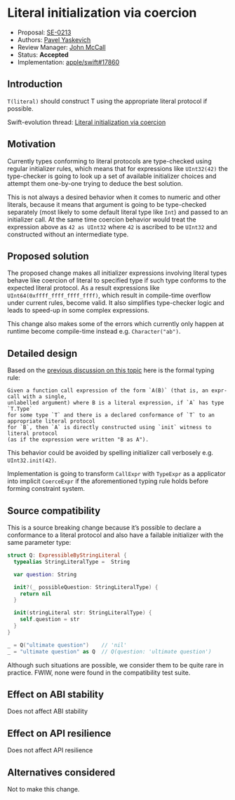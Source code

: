 # Literal initialization via coercion

* Proposal: [SE-0213](0213-literal-init-via-coercion.md)
* Authors: [Pavel Yaskevich](https://github.com/xedin)
* Review Manager: [John McCall](https://github.com/rjmccall)
* Status: **Accepted**
* Implementation: [apple/swift#17860](https://github.com/apple/swift/pull/17860)

## Introduction

`T(literal)` should construct T using the appropriate literal protocol if possible.

Swift-evolution thread: [Literal initialization via coercion](https://forums.swift.org/t/literal-initialization-via-coercion/11251)

## Motivation

Currently types conforming to literal protocols are type-checked using regular
initializer rules, which means that for expressions like `UInt32(42)` the
type-checker is going to look up a set of available initializer choices and
attempt them one-by-one trying to deduce the best solution.

This is not always a desired behavior when it comes to numeric and
other literals, because it means that argument is going to be type-checked
separately (most likely to some default literal type like `Int`) and passed
to an initializer call. At the same time coercion behavior would treat
the expression above as `42 as UInt32` where `42` is ascribed to be `UInt32`
and constructed without an intermediate type.

## Proposed solution

The proposed change makes all initializer expressions involving literal types
behave like coercion of literal to specified type if such type conforms to the
expected literal protocol. As a result expressions like `UInt64(0xffff_ffff_ffff_ffff)`,
which result in compile-time overflow under current rules, become valid. It
also simplifies type-checker logic and leads to speed-up in some complex expressions.

This change also makes some of the errors which currently only happen at runtime
become compile-time instead e.g. `Character("ab")`.

## Detailed design

Based on the [previous discussion on this topic](https://forums.swift.org/t/proposal-t-literal-should-construct-t-using-the-appropriate-literal-protocol-if-possible/2861) here is the formal typing rule:

```
Given a function call expression of the form `A(B)` (that is, an expr-call with a single,
unlabelled argument) where B is a literal expression, if `A` has type `T.Type`
for some type `T` and there is a declared conformance of `T` to an appropriate literal protocol
for `B`, then `A` is directly constructed using `init` witness to literal protocol
(as if the expression were written "B as A").
```

This behavior could be avoided by spelling initializer call verbosely e.g. `UInt32.init(42)`.

Implementation is going to transform `CallExpr` with `TypeExpr` as a applicator into
implicit `CoerceExpr` if the aforementioned typing rule holds before forming constraint system.

## Source compatibility

This is a source breaking change because it’s possible to declare a conformance to
a literal protocol and also have a failable initializer with the same parameter type:

```swift
struct Q: ExpressibleByStringLiteral {
  typealias StringLiteralType =  String

  var question: String

  init?(_ possibleQuestion: StringLiteralType) {
    return nil
  }

  init(stringLiteral str: StringLiteralType) {
    self.question = str
  }
}

_ = Q("ultimate question")    // 'nil'
_ = "ultimate question" as Q  // Q(question: 'ultimate question')
```

Although such situations are possible, we consider them to be quite rare
in practice. FWIW, none were found in the compatibility test suite.


## Effect on ABI stability

Does not affect ABI stability

## Effect on API resilience

Does not affect API resilience

## Alternatives considered

Not to make this change.
